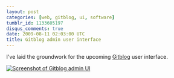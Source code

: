 ```yaml
---
layout: post
categories: [web, gitblog, ui, software]
tumblr_id: 1133605197
disqus_comments: true
date: 2009-08-11 02:03:00 UTC
title: Gitblog admin user interface
---
```


I've laid the groundwork for the upcoming <a href="http://gitblog.se/">Gitblog</a> user interface.

<a href="http://farm4.static.flickr.com/3196/3811664770_d2d22f7e6d_o.png" title="Full size"><img src="http://farm5.static.flickr.com/4144/4992519195_1cf0fa3339_o.png" alt="Screenshot of Gitblog admin UI" /></a>
